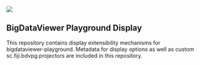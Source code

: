 [![](https://github.com/BIOP/bigdataviewer-playground-display/actions/workflows/build-main.yml/badge.svg)](https://github.com/BIOP/bigdataviewer-playground-display/actions/workflows/build-main.yml)


## BigDataViewer Playground Display 

This repository contains display extensibility mechanisms for bigdataviewer-playground.
Metadata for display options as well as custom sc.fiji.bdvpg.projectors 
are included in this repository.



